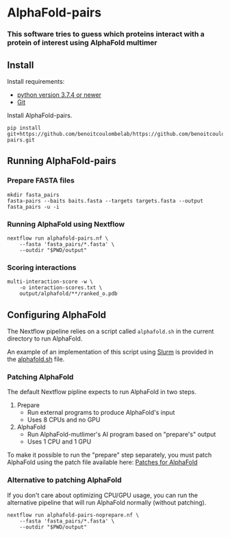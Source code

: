 # AlphaFold-pairs

### This software tries to guess which proteins interact with a protein of interest using AlphaFold multimer

## Install

Install requirements:

* [python version 3.7.4 or newer](https://www.python.org)
* [Git](https://git-scm.com)

Install AlphaFold-pairs.

```shell
pip install git+https://github.com/benoitcoulombelab/https://github.com/benoitcoulombelab/alphafold-pairs.git
```

## Running AlphaFold-pairs

### Prepare FASTA files

```shell
mkdir fasta_pairs
fasta-pairs --baits baits.fasta --targets targets.fasta --output fasta_pairs -u -i
```

### Running AlphaFold using Nextflow

```shell
nextflow run alphafold-pairs.nf \
    --fasta 'fasta_pairs/*.fasta' \
    --outdir "$PWD/output"
```

### Scoring interactions

```shell
multi-interaction-score -w \
    -o interaction-scores.txt \
    output/alphafold/**/ranked_o.pdb
```

## Configuring AlphaFold

The Nextflow pipeline relies on a script called `alphafold.sh` in the current directory to run AlphaFold.

An example of an implementation of this script using [Slurm](https://slurm.schedmd.com) is provided in
the [alphafold.sh](alphafold.sh) file.

### Patching AlphaFold

The default Nextflow pipline expects to run AlphaFold in two steps.

1. Prepare
    * Run external programs to produce AlphaFold's input
    * Uses 8 CPUs and no GPU
2. AlphaFold
    * Run AlphaFold-mutlimer's AI program based on "prepare's" output
    * Uses 1 CPU and 1 GPU

To make it possible to run the "prepare" step separately, you must patch AlphaFold using the patch file available here:
[Patches for AlphaFold](https://github.com/benoitcoulombelab/modules/tree/main/alphafold)

### Alternative to patching AlphaFold

If you don't care about optimizing CPU/GPU usage, you can run the alternative pipeline that will run AlphaFold
normally (without patching).

```shell
nextflow run alphafold-pairs-noprepare.nf \
    --fasta 'fasta_pairs/*.fasta' \
    --outdir "$PWD/output"
```
